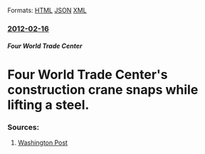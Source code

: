 
Formats: [HTML](/news/2012/02/16/four-world-trade-center-s-construction-crane-snaps-while-lifting-a-steel.html)  [JSON](/news/2012/02/16/four-world-trade-center-s-construction-crane-snaps-while-lifting-a-steel.json)  [XML](/news/2012/02/16/four-world-trade-center-s-construction-crane-snaps-while-lifting-a-steel.xml)  

### [2012-02-16](/news/2012/02/16/index.md)

##### Four World Trade Center
# Four World Trade Center's construction crane snaps while lifting a steel. 




### Sources:

1. [Washington Post](https://www.washingtonpost.com/national/crane-drops-metal-beams-at-world-trade-center-site-damaging-construction-vehicle/2012/02/16/gIQAAr4pHR_story.html)
